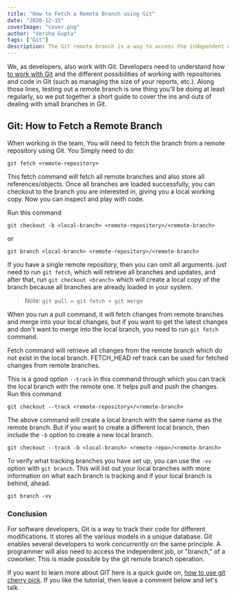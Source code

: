 ```yaml
---
title: "How to Fetch a Remote Branch using Git"
date: "2020-12-15"
coverImage: "cover.png"
author: "Versha Gupta"
tags: ["Git"]
description: The Git remote branch is a way to access the independent work of a co-worker. Find out how to fetch a remote branch using git in this article.
---
```


We, as developers, also work with Git. Developers need to understand how [to work with Git](https://www.loginradius.com/blog/engineering/github-api/) and the different possibilities of working with repositories and code in Git (such as managing the size of your reports, etc.). Along those lines, testing out a remote branch is one thing you'll be doing at least regularly, so we put together a short guide to cover the ins and outs of dealing with small branches in Git.

## Git: How to Fetch a Remote Branch

When working in the team, You will need to fetch the branch from a remote repository using Git.
You Simply  need to do:

```
git fetch <remote-repository>
```

This fetch command will fetch all remote branches and also store all references/objects. Once all branches are loaded successfully, you can checkout to the branch you are interested in, giving you a local working copy. Now you can inspect and play with code.

Run this command

```
git checkout -b <local-branch> <remote-repository>/<remote-branch>
```

or

```
git branch <local-branch> <remote-repository>/<remote-branch>
```

If you have a single remote repository, then you can omit all arguments. just need to run `git fetch`, which will retrieve all branches and updates, and after that, run `git checkout <branch>`
which will create a local copy of the branch because all branches are already loaded in your system.

> Note: `git pull = git fetch + git merge`

When you run a pull command, it will fetch changes from remote branches and merge into your local changes, but if you want to get the latest changes and don't want to merge into the local branch, you need to run `git fetch` command.

Fetch command will retrieve all changes from the remote branch which do not exist in the local branch. FETCH_HEAD ref track can be used for fetched changes from remote branches. 

This is a good option `--track` in this command through which you can track the local branch with the remote one. It helps pull and push the changes.
Run this command

```
git checkout --track <remote-repository>/<remote-branch>
```

The above command will create a local branch with the same name as the remote branch. But if you want to create a different local branch, then include the `-b` option to create a new local branch.

```
git checkout --track -b <local-branch> <remote-repo>/<remote-branch>
```

To verify what tracking branches you have set up, you can use the `-vv` option with `git branch`. This will list out your local branches with more information on what each branch is tracking and if your local branch is behind, ahead.

```
git branch -vv
```

### Conclusion

For software developers, Git is a way to track their code for different modifications. It stores all the various models in a unique database. Git enables several developers to work concurrently on the same principle. A programmer will also need to access the independent job, or "branch," of a coworker. This is made possible by the git remote branch operation.

If you want to learn more about GIT here is a quick guide on, [how to use git cherry pick](/git-cherry-pick/). If you like the tutorial, then leave a comment below and let's talk.
